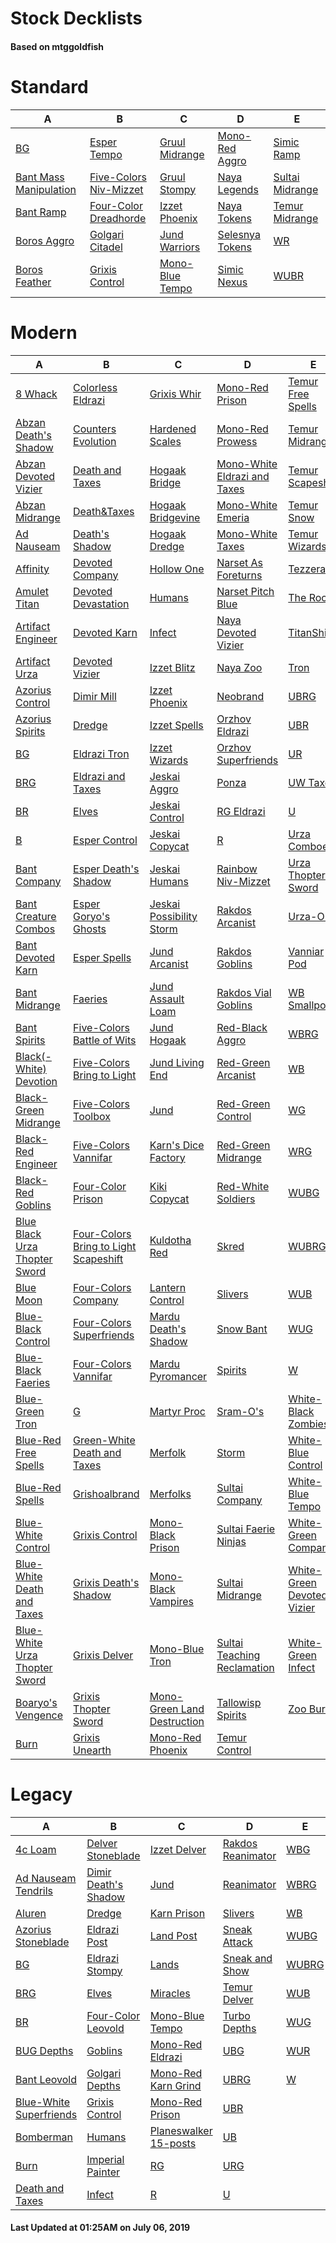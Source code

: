 # Stock Decklists
#### Based on mtggoldfish


# Standard

|                                       A                                        |                                       B                                        |                                C                                 |                                D                                 |                                E                                 |
|--------------------------------------------------------------------------------|--------------------------------------------------------------------------------|------------------------------------------------------------------|------------------------------------------------------------------|------------------------------------------------------------------|
|[BG](./mtggoldfish/Standard/decks/BG.md)                                        |[Esper Tempo](./mtggoldfish/Standard/decks/Esper_Tempo.md)                      |[Gruul Midrange](./mtggoldfish/Standard/decks/Gruul_Midrange.md)  |[Mono-Red Aggro](./mtggoldfish/Standard/decks/Mono-Red_Aggro.md)  |[Simic Ramp](./mtggoldfish/Standard/decks/Simic_Ramp.md)          |
|[Bant Mass Manipulation](./mtggoldfish/Standard/decks/Bant_Mass_Manipulation.md)|[Five-Colors Niv-Mizzet](./mtggoldfish/Standard/decks/Five-Colors_Niv-Mizzet.md)|[Gruul Stompy](./mtggoldfish/Standard/decks/Gruul_Stompy.md)      |[Naya Legends](./mtggoldfish/Standard/decks/Naya_Legends.md)      |[Sultai Midrange](./mtggoldfish/Standard/decks/Sultai_Midrange.md)|
|[Bant Ramp](./mtggoldfish/Standard/decks/Bant_Ramp.md)                          |[Four-Color Dreadhorde](./mtggoldfish/Standard/decks/Four-Color_Dreadhorde.md)  |[Izzet Phoenix](./mtggoldfish/Standard/decks/Izzet_Phoenix.md)    |[Naya Tokens](./mtggoldfish/Standard/decks/Naya_Tokens.md)        |[Temur Midrange](./mtggoldfish/Standard/decks/Temur_Midrange.md)  |
|[Boros Aggro](./mtggoldfish/Standard/decks/Boros_Aggro.md)                      |[Golgari Citadel](./mtggoldfish/Standard/decks/Golgari_Citadel.md)              |[Jund Warriors](./mtggoldfish/Standard/decks/Jund_Warriors.md)    |[Selesnya Tokens](./mtggoldfish/Standard/decks/Selesnya_Tokens.md)|[WR](./mtggoldfish/Standard/decks/WR.md)                          |
|[Boros Feather](./mtggoldfish/Standard/decks/Boros_Feather.md)                  |[Grixis Control](./mtggoldfish/Standard/decks/Grixis_Control.md)                |[Mono-Blue Tempo](./mtggoldfish/Standard/decks/Mono-Blue_Tempo.md)|[Simic Nexus](./mtggoldfish/Standard/decks/Simic_Nexus.md)        |[WUBR](./mtggoldfish/Standard/decks/WUBR.md)                      |


# Modern

|                                             A                                              |                                                     B                                                      |                                           C                                            |                                            D                                             |                                          E                                           |
|--------------------------------------------------------------------------------------------|------------------------------------------------------------------------------------------------------------|----------------------------------------------------------------------------------------|------------------------------------------------------------------------------------------|--------------------------------------------------------------------------------------|
|[8 Whack](./mtggoldfish/Modern/decks/8_Whack.md)                                            |[Colorless Eldrazi](./mtggoldfish/Modern/decks/Colorless_Eldrazi.md)                                        |[Grixis Whir](./mtggoldfish/Modern/decks/Grixis_Whir.md)                                |[Mono-Red Prison](./mtggoldfish/Modern/decks/Mono-Red_Prison.md)                          |[Temur Free Spells](./mtggoldfish/Modern/decks/Temur_Free_Spells.md)                  |
|[Abzan Death's Shadow](./mtggoldfish/Modern/decks/Abzan_Death's_Shadow.md)                  |[Counters Evolution](./mtggoldfish/Modern/decks/Counters_Evolution.md)                                      |[Hardened Scales](./mtggoldfish/Modern/decks/Hardened_Scales.md)                        |[Mono-Red Prowess](./mtggoldfish/Modern/decks/Mono-Red_Prowess.md)                        |[Temur Midrange](./mtggoldfish/Modern/decks/Temur_Midrange.md)                        |
|[Abzan Devoted Vizier](./mtggoldfish/Modern/decks/Abzan_Devoted_Vizier.md)                  |[Death and Taxes](./mtggoldfish/Modern/decks/Death_and_Taxes.md)                                            |[Hogaak Bridge](./mtggoldfish/Modern/decks/Hogaak_Bridge.md)                            |[Mono-White Eldrazi and Taxes](./mtggoldfish/Modern/decks/Mono-White_Eldrazi_and_Taxes.md)|[Temur Scapeshift](./mtggoldfish/Modern/decks/Temur_Scapeshift.md)                    |
|[Abzan Midrange](./mtggoldfish/Modern/decks/Abzan_Midrange.md)                              |[Death&amp;Taxes](./mtggoldfish/Modern/decks/Death&amp;Taxes.md)                                            |[Hogaak Bridgevine](./mtggoldfish/Modern/decks/Hogaak_Bridgevine.md)                    |[Mono-White Emeria](./mtggoldfish/Modern/decks/Mono-White_Emeria.md)                      |[Temur Snow](./mtggoldfish/Modern/decks/Temur_Snow.md)                                |
|[Ad Nauseam](./mtggoldfish/Modern/decks/Ad_Nauseam.md)                                      |[Death's Shadow](./mtggoldfish/Modern/decks/Death's_Shadow.md)                                              |[Hogaak Dredge](./mtggoldfish/Modern/decks/Hogaak_Dredge.md)                            |[Mono-White Taxes](./mtggoldfish/Modern/decks/Mono-White_Taxes.md)                        |[Temur Wizards](./mtggoldfish/Modern/decks/Temur_Wizards.md)                          |
|[Affinity](./mtggoldfish/Modern/decks/Affinity.md)                                          |[Devoted Company](./mtggoldfish/Modern/decks/Devoted_Company.md)                                            |[Hollow One](./mtggoldfish/Modern/decks/Hollow_One.md)                                  |[Narset As Foreturns](./mtggoldfish/Modern/decks/Narset_As_Foreturns.md)                  |[Tezzerator](./mtggoldfish/Modern/decks/Tezzerator.md)                                |
|[Amulet Titan](./mtggoldfish/Modern/decks/Amulet_Titan.md)                                  |[Devoted Devastation](./mtggoldfish/Modern/decks/Devoted_Devastation.md)                                    |[Humans](./mtggoldfish/Modern/decks/Humans.md)                                          |[Narset Pitch Blue](./mtggoldfish/Modern/decks/Narset_Pitch_Blue.md)                      |[The Rock](./mtggoldfish/Modern/decks/The_Rock.md)                                    |
|[Artifact Engineer](./mtggoldfish/Modern/decks/Artifact_Engineer.md)                        |[Devoted Karn](./mtggoldfish/Modern/decks/Devoted_Karn.md)                                                  |[Infect](./mtggoldfish/Modern/decks/Infect.md)                                          |[Naya Devoted Vizier](./mtggoldfish/Modern/decks/Naya_Devoted_Vizier.md)                  |[TitanShift](./mtggoldfish/Modern/decks/TitanShift.md)                                |
|[Artifact Urza](./mtggoldfish/Modern/decks/Artifact_Urza.md)                                |[Devoted Vizier](./mtggoldfish/Modern/decks/Devoted_Vizier.md)                                              |[Izzet Blitz](./mtggoldfish/Modern/decks/Izzet_Blitz.md)                                |[Naya Zoo](./mtggoldfish/Modern/decks/Naya_Zoo.md)                                        |[Tron](./mtggoldfish/Modern/decks/Tron.md)                                            |
|[Azorius Control](./mtggoldfish/Modern/decks/Azorius_Control.md)                            |[Dimir Mill](./mtggoldfish/Modern/decks/Dimir_Mill.md)                                                      |[Izzet Phoenix](./mtggoldfish/Modern/decks/Izzet_Phoenix.md)                            |[Neobrand](./mtggoldfish/Modern/decks/Neobrand.md)                                        |[UBRG](./mtggoldfish/Modern/decks/UBRG.md)                                            |
|[Azorius Spirits](./mtggoldfish/Modern/decks/Azorius_Spirits.md)                            |[Dredge](./mtggoldfish/Modern/decks/Dredge.md)                                                              |[Izzet Spells](./mtggoldfish/Modern/decks/Izzet_Spells.md)                              |[Orzhov Eldrazi](./mtggoldfish/Modern/decks/Orzhov_Eldrazi.md)                            |[UBR](./mtggoldfish/Modern/decks/UBR.md)                                              |
|[BG](./mtggoldfish/Modern/decks/BG.md)                                                      |[Eldrazi Tron](./mtggoldfish/Modern/decks/Eldrazi_Tron.md)                                                  |[Izzet Wizards](./mtggoldfish/Modern/decks/Izzet_Wizards.md)                            |[Orzhov Superfriends](./mtggoldfish/Modern/decks/Orzhov_Superfriends.md)                  |[UR](./mtggoldfish/Modern/decks/UR.md)                                                |
|[BRG](./mtggoldfish/Modern/decks/BRG.md)                                                    |[Eldrazi and Taxes](./mtggoldfish/Modern/decks/Eldrazi_and_Taxes.md)                                        |[Jeskai Aggro](./mtggoldfish/Modern/decks/Jeskai_Aggro.md)                              |[Ponza](./mtggoldfish/Modern/decks/Ponza.md)                                              |[UW Taxes](./mtggoldfish/Modern/decks/UW_Taxes.md)                                    |
|[BR](./mtggoldfish/Modern/decks/BR.md)                                                      |[Elves](./mtggoldfish/Modern/decks/Elves.md)                                                                |[Jeskai Control](./mtggoldfish/Modern/decks/Jeskai_Control.md)                          |[RG Eldrazi](./mtggoldfish/Modern/decks/RG_Eldrazi.md)                                    |[U](./mtggoldfish/Modern/decks/U.md)                                                  |
|[B](./mtggoldfish/Modern/decks/B.md)                                                        |[Esper Control](./mtggoldfish/Modern/decks/Esper_Control.md)                                                |[Jeskai Copycat](./mtggoldfish/Modern/decks/Jeskai_Copycat.md)                          |[R](./mtggoldfish/Modern/decks/R.md)                                                      |[Urza Comboes](./mtggoldfish/Modern/decks/Urza_Comboes.md)                            |
|[Bant Company](./mtggoldfish/Modern/decks/Bant_Company.md)                                  |[Esper Death's Shadow](./mtggoldfish/Modern/decks/Esper_Death's_Shadow.md)                                  |[Jeskai Humans](./mtggoldfish/Modern/decks/Jeskai_Humans.md)                            |[Rainbow Niv-Mizzet](./mtggoldfish/Modern/decks/Rainbow_Niv-Mizzet.md)                    |[Urza Thopter Sword](./mtggoldfish/Modern/decks/Urza_Thopter_Sword.md)                |
|[Bant Creature Combos](./mtggoldfish/Modern/decks/Bant_Creature_Combos.md)                  |[Esper Goryo's Ghosts](./mtggoldfish/Modern/decks/Esper_Goryo's_Ghosts.md)                                  |[Jeskai Possibility Storm](./mtggoldfish/Modern/decks/Jeskai_Possibility_Storm.md)      |[Rakdos Arcanist](./mtggoldfish/Modern/decks/Rakdos_Arcanist.md)                          |[Urza-O's](./mtggoldfish/Modern/decks/Urza-O's.md)                                    |
|[Bant Devoted Karn](./mtggoldfish/Modern/decks/Bant_Devoted_Karn.md)                        |[Esper Spells](./mtggoldfish/Modern/decks/Esper_Spells.md)                                                  |[Jund Arcanist](./mtggoldfish/Modern/decks/Jund_Arcanist.md)                            |[Rakdos Goblins](./mtggoldfish/Modern/decks/Rakdos_Goblins.md)                            |[Vanniar Pod](./mtggoldfish/Modern/decks/Vanniar_Pod.md)                              |
|[Bant Midrange](./mtggoldfish/Modern/decks/Bant_Midrange.md)                                |[Faeries](./mtggoldfish/Modern/decks/Faeries.md)                                                            |[Jund Assault Loam](./mtggoldfish/Modern/decks/Jund_Assault_Loam.md)                    |[Rakdos Vial Goblins](./mtggoldfish/Modern/decks/Rakdos_Vial_Goblins.md)                  |[WB Smallpox](./mtggoldfish/Modern/decks/WB_Smallpox.md)                              |
|[Bant Spirits](./mtggoldfish/Modern/decks/Bant_Spirits.md)                                  |[Five-Colors Battle of Wits](./mtggoldfish/Modern/decks/Five-Colors_Battle_of_Wits.md)                      |[Jund Hogaak](./mtggoldfish/Modern/decks/Jund_Hogaak.md)                                |[Red-Black Aggro](./mtggoldfish/Modern/decks/Red-Black_Aggro.md)                          |[WBRG](./mtggoldfish/Modern/decks/WBRG.md)                                            |
|[Black(-White) Devotion](./mtggoldfish/Modern/decks/Black(-White)_Devotion.md)              |[Five-Colors Bring to Light](./mtggoldfish/Modern/decks/Five-Colors_Bring_to_Light.md)                      |[Jund Living End](./mtggoldfish/Modern/decks/Jund_Living_End.md)                        |[Red-Green Arcanist](./mtggoldfish/Modern/decks/Red-Green_Arcanist.md)                    |[WB](./mtggoldfish/Modern/decks/WB.md)                                                |
|[Black-Green Midrange](./mtggoldfish/Modern/decks/Black-Green_Midrange.md)                  |[Five-Colors Toolbox](./mtggoldfish/Modern/decks/Five-Colors_Toolbox.md)                                    |[Jund](./mtggoldfish/Modern/decks/Jund.md)                                              |[Red-Green Control](./mtggoldfish/Modern/decks/Red-Green_Control.md)                      |[WG](./mtggoldfish/Modern/decks/WG.md)                                                |
|[Black-Red Engineer](./mtggoldfish/Modern/decks/Black-Red_Engineer.md)                      |[Five-Colors Vannifar](./mtggoldfish/Modern/decks/Five-Colors_Vannifar.md)                                  |[Karn's Dice Factory](./mtggoldfish/Modern/decks/Karn's_Dice_Factory.md)                |[Red-Green Midrange](./mtggoldfish/Modern/decks/Red-Green_Midrange.md)                    |[WRG](./mtggoldfish/Modern/decks/WRG.md)                                              |
|[Black-Red Goblins](./mtggoldfish/Modern/decks/Black-Red_Goblins.md)                        |[Four-Color Prison](./mtggoldfish/Modern/decks/Four-Color_Prison.md)                                        |[Kiki Copycat](./mtggoldfish/Modern/decks/Kiki_Copycat.md)                              |[Red-White Soldiers](./mtggoldfish/Modern/decks/Red-White_Soldiers.md)                    |[WUBG](./mtggoldfish/Modern/decks/WUBG.md)                                            |
|[Blue Black Urza Thopter Sword](./mtggoldfish/Modern/decks/Blue_Black_Urza_Thopter_Sword.md)|[Four-Colors Bring to Light Scapeshift](./mtggoldfish/Modern/decks/Four-Colors_Bring_to_Light_Scapeshift.md)|[Kuldotha Red](./mtggoldfish/Modern/decks/Kuldotha_Red.md)                              |[Skred](./mtggoldfish/Modern/decks/Skred.md)                                              |[WUBRG](./mtggoldfish/Modern/decks/WUBRG.md)                                          |
|[Blue Moon](./mtggoldfish/Modern/decks/Blue_Moon.md)                                        |[Four-Colors Company](./mtggoldfish/Modern/decks/Four-Colors_Company.md)                                    |[Lantern Control](./mtggoldfish/Modern/decks/Lantern_Control.md)                        |[Slivers](./mtggoldfish/Modern/decks/Slivers.md)                                          |[WUB](./mtggoldfish/Modern/decks/WUB.md)                                              |
|[Blue-Black Control](./mtggoldfish/Modern/decks/Blue-Black_Control.md)                      |[Four-Colors Superfriends](./mtggoldfish/Modern/decks/Four-Colors_Superfriends.md)                          |[Mardu Death's Shadow](./mtggoldfish/Modern/decks/Mardu_Death's_Shadow.md)              |[Snow Bant](./mtggoldfish/Modern/decks/Snow_Bant.md)                                      |[WUG](./mtggoldfish/Modern/decks/WUG.md)                                              |
|[Blue-Black Faeries](./mtggoldfish/Modern/decks/Blue-Black_Faeries.md)                      |[Four-Colors Vannifar](./mtggoldfish/Modern/decks/Four-Colors_Vannifar.md)                                  |[Mardu Pyromancer](./mtggoldfish/Modern/decks/Mardu_Pyromancer.md)                      |[Spirits](./mtggoldfish/Modern/decks/Spirits.md)                                          |[W](./mtggoldfish/Modern/decks/W.md)                                                  |
|[Blue-Green Tron](./mtggoldfish/Modern/decks/Blue-Green_Tron.md)                            |[G](./mtggoldfish/Modern/decks/G.md)                                                                        |[Martyr Proc](./mtggoldfish/Modern/decks/Martyr_Proc.md)                                |[Sram-O's](./mtggoldfish/Modern/decks/Sram-O's.md)                                        |[White-Black Zombies](./mtggoldfish/Modern/decks/White-Black_Zombies.md)              |
|[Blue-Red Free Spells](./mtggoldfish/Modern/decks/Blue-Red_Free_Spells.md)                  |[Green-White Death and Taxes](./mtggoldfish/Modern/decks/Green-White_Death_and_Taxes.md)                    |[Merfolk](./mtggoldfish/Modern/decks/Merfolk.md)                                        |[Storm](./mtggoldfish/Modern/decks/Storm.md)                                              |[White-Blue Control](./mtggoldfish/Modern/decks/White-Blue_Control.md)                |
|[Blue-Red Spells](./mtggoldfish/Modern/decks/Blue-Red_Spells.md)                            |[Grishoalbrand](./mtggoldfish/Modern/decks/Grishoalbrand.md)                                                |[Merfolks](./mtggoldfish/Modern/decks/Merfolks.md)                                      |[Sultai Company](./mtggoldfish/Modern/decks/Sultai_Company.md)                            |[White-Blue Tempo](./mtggoldfish/Modern/decks/White-Blue_Tempo.md)                    |
|[Blue-White Control](./mtggoldfish/Modern/decks/Blue-White_Control.md)                      |[Grixis Control](./mtggoldfish/Modern/decks/Grixis_Control.md)                                              |[Mono-Black Prison](./mtggoldfish/Modern/decks/Mono-Black_Prison.md)                    |[Sultai Faerie Ninjas](./mtggoldfish/Modern/decks/Sultai_Faerie_Ninjas.md)                |[White-Green Company](./mtggoldfish/Modern/decks/White-Green_Company.md)              |
|[Blue-White Death and Taxes](./mtggoldfish/Modern/decks/Blue-White_Death_and_Taxes.md)      |[Grixis Death's Shadow](./mtggoldfish/Modern/decks/Grixis_Death's_Shadow.md)                                |[Mono-Black Vampires](./mtggoldfish/Modern/decks/Mono-Black_Vampires.md)                |[Sultai Midrange](./mtggoldfish/Modern/decks/Sultai_Midrange.md)                          |[White-Green Devoted Vizier](./mtggoldfish/Modern/decks/White-Green_Devoted_Vizier.md)|
|[Blue-White Urza Thopter Sword](./mtggoldfish/Modern/decks/Blue-White_Urza_Thopter_Sword.md)|[Grixis Delver](./mtggoldfish/Modern/decks/Grixis_Delver.md)                                                |[Mono-Blue Tron](./mtggoldfish/Modern/decks/Mono-Blue_Tron.md)                          |[Sultai Teaching Reclamation](./mtggoldfish/Modern/decks/Sultai_Teaching_Reclamation.md)  |[White-Green Infect](./mtggoldfish/Modern/decks/White-Green_Infect.md)                |
|[Boaryo's Vengence](./mtggoldfish/Modern/decks/Boaryo's_Vengence.md)                        |[Grixis Thopter Sword](./mtggoldfish/Modern/decks/Grixis_Thopter_Sword.md)                                  |[Mono-Green Land Destruction](./mtggoldfish/Modern/decks/Mono-Green_Land_Destruction.md)|[Tallowisp Spirits](./mtggoldfish/Modern/decks/Tallowisp_Spirits.md)                      |[Zoo Burn](./mtggoldfish/Modern/decks/Zoo_Burn.md)                                    |
|[Burn](./mtggoldfish/Modern/decks/Burn.md)                                                  |[Grixis Unearth](./mtggoldfish/Modern/decks/Grixis_Unearth.md)                                              |[Mono-Red Phoenix](./mtggoldfish/Modern/decks/Mono-Red_Phoenix.md)                      |[Temur Control](./mtggoldfish/Modern/decks/Temur_Control.md)                              |                                                                                      |


# Legacy

|                                       A                                        |                                    B                                     |                                     C                                      |                                 D                                  |                     E                      |
|--------------------------------------------------------------------------------|--------------------------------------------------------------------------|----------------------------------------------------------------------------|--------------------------------------------------------------------|--------------------------------------------|
|[4c Loam](./mtggoldfish/Legacy/decks/4c_Loam.md)                                |[Delver Stoneblade](./mtggoldfish/Legacy/decks/Delver_Stoneblade.md)      |[Izzet Delver](./mtggoldfish/Legacy/decks/Izzet_Delver.md)                  |[Rakdos Reanimator](./mtggoldfish/Legacy/decks/Rakdos_Reanimator.md)|[WBG](./mtggoldfish/Legacy/decks/WBG.md)    |
|[Ad Nauseam Tendrils](./mtggoldfish/Legacy/decks/Ad_Nauseam_Tendrils.md)        |[Dimir Death's Shadow](./mtggoldfish/Legacy/decks/Dimir_Death's_Shadow.md)|[Jund](./mtggoldfish/Legacy/decks/Jund.md)                                  |[Reanimator](./mtggoldfish/Legacy/decks/Reanimator.md)              |[WBRG](./mtggoldfish/Legacy/decks/WBRG.md)  |
|[Aluren](./mtggoldfish/Legacy/decks/Aluren.md)                                  |[Dredge](./mtggoldfish/Legacy/decks/Dredge.md)                            |[Karn Prison](./mtggoldfish/Legacy/decks/Karn_Prison.md)                    |[Slivers](./mtggoldfish/Legacy/decks/Slivers.md)                    |[WB](./mtggoldfish/Legacy/decks/WB.md)      |
|[Azorius Stoneblade](./mtggoldfish/Legacy/decks/Azorius_Stoneblade.md)          |[Eldrazi Post](./mtggoldfish/Legacy/decks/Eldrazi_Post.md)                |[Land Post](./mtggoldfish/Legacy/decks/Land_Post.md)                        |[Sneak Attack](./mtggoldfish/Legacy/decks/Sneak_Attack.md)          |[WUBG](./mtggoldfish/Legacy/decks/WUBG.md)  |
|[BG](./mtggoldfish/Legacy/decks/BG.md)                                          |[Eldrazi Stompy](./mtggoldfish/Legacy/decks/Eldrazi_Stompy.md)            |[Lands](./mtggoldfish/Legacy/decks/Lands.md)                                |[Sneak and Show](./mtggoldfish/Legacy/decks/Sneak_and_Show.md)      |[WUBRG](./mtggoldfish/Legacy/decks/WUBRG.md)|
|[BRG](./mtggoldfish/Legacy/decks/BRG.md)                                        |[Elves](./mtggoldfish/Legacy/decks/Elves.md)                              |[Miracles](./mtggoldfish/Legacy/decks/Miracles.md)                          |[Temur Delver](./mtggoldfish/Legacy/decks/Temur_Delver.md)          |[WUB](./mtggoldfish/Legacy/decks/WUB.md)    |
|[BR](./mtggoldfish/Legacy/decks/BR.md)                                          |[Four-Color Leovold](./mtggoldfish/Legacy/decks/Four-Color_Leovold.md)    |[Mono-Blue Tempo](./mtggoldfish/Legacy/decks/Mono-Blue_Tempo.md)            |[Turbo Depths](./mtggoldfish/Legacy/decks/Turbo_Depths.md)          |[WUG](./mtggoldfish/Legacy/decks/WUG.md)    |
|[BUG Depths](./mtggoldfish/Legacy/decks/BUG_Depths.md)                          |[Goblins](./mtggoldfish/Legacy/decks/Goblins.md)                          |[Mono-Red Eldrazi](./mtggoldfish/Legacy/decks/Mono-Red_Eldrazi.md)          |[UBG](./mtggoldfish/Legacy/decks/UBG.md)                            |[WUR](./mtggoldfish/Legacy/decks/WUR.md)    |
|[Bant Leovold](./mtggoldfish/Legacy/decks/Bant_Leovold.md)                      |[Golgari Depths](./mtggoldfish/Legacy/decks/Golgari_Depths.md)            |[Mono-Red Karn Grind](./mtggoldfish/Legacy/decks/Mono-Red_Karn_Grind.md)    |[UBRG](./mtggoldfish/Legacy/decks/UBRG.md)                          |[W](./mtggoldfish/Legacy/decks/W.md)        |
|[Blue-White Superfriends](./mtggoldfish/Legacy/decks/Blue-White_Superfriends.md)|[Grixis Control](./mtggoldfish/Legacy/decks/Grixis_Control.md)            |[Mono-Red Prison](./mtggoldfish/Legacy/decks/Mono-Red_Prison.md)            |[UBR](./mtggoldfish/Legacy/decks/UBR.md)                            |                                            |
|[Bomberman](./mtggoldfish/Legacy/decks/Bomberman.md)                            |[Humans](./mtggoldfish/Legacy/decks/Humans.md)                            |[Planeswalker 15-posts](./mtggoldfish/Legacy/decks/Planeswalker_15-posts.md)|[UB](./mtggoldfish/Legacy/decks/UB.md)                              |                                            |
|[Burn](./mtggoldfish/Legacy/decks/Burn.md)                                      |[Imperial Painter](./mtggoldfish/Legacy/decks/Imperial_Painter.md)        |[RG](./mtggoldfish/Legacy/decks/RG.md)                                      |[URG](./mtggoldfish/Legacy/decks/URG.md)                            |                                            |
|[Death and Taxes](./mtggoldfish/Legacy/decks/Death_and_Taxes.md)                |[Infect](./mtggoldfish/Legacy/decks/Infect.md)                            |[R](./mtggoldfish/Legacy/decks/R.md)                                        |[U](./mtggoldfish/Legacy/decks/U.md)                                |                                            |



#### Last Updated at 01:25AM on July 06, 2019